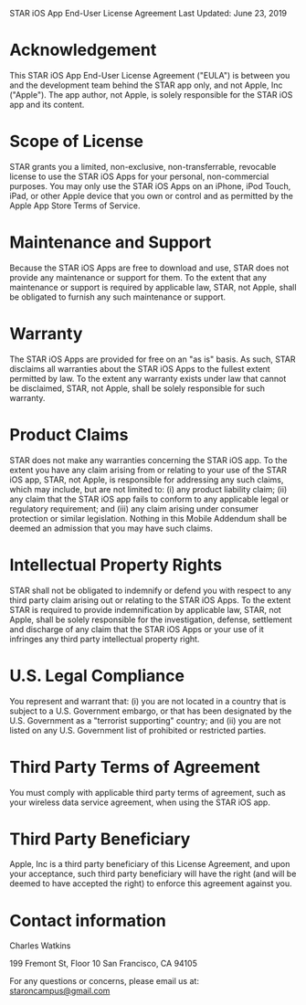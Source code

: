 STAR iOS App End-User License Agreement
Last Updated: June 23, 2019

Acknowledgement
================

This STAR iOS App End-User License Agreement ("EULA") is between you and the development team behind the STAR app only, and not Apple, Inc ("Apple").  The app author, not Apple, is solely responsible for the STAR iOS app and its content.

Scope of License
================

STAR grants you a limited, non-exclusive, non-transferrable, revocable license to use the STAR iOS Apps for your personal, non-commercial purposes. You may only use the STAR iOS Apps on an iPhone, iPod Touch, iPad, or other Apple device that you own or control and as permitted by the Apple App Store Terms of Service.

Maintenance and Support
================

Because the STAR iOS Apps are free to download and use, STAR does not provide any maintenance or support for them. To the extent that any maintenance or support is required by applicable law, STAR, not Apple, shall be obligated to furnish any such maintenance or support.

Warranty
================

The STAR iOS Apps are provided for free on an "as is" basis. As such, STAR disclaims all warranties about the STAR iOS Apps to the fullest extent permitted by law. To the extent any warranty exists under law that cannot be disclaimed, STAR, not Apple, shall be solely responsible for such warranty.

Product Claims
================

STAR does not make any warranties concerning the STAR iOS app. To the extent you have any claim arising from or relating to your use of the STAR iOS app, STAR, not Apple, is responsible for addressing any such claims, which may include, but are not limited to: 
(i) any product liability claim; 
(ii) any claim that the STAR iOS app fails to conform to any applicable legal or regulatory requirement; and 
(iii) any claim arising under consumer protection or similar legislation. Nothing in this Mobile Addendum shall be deemed an admission that you may have such claims.

Intellectual Property Rights
================

STAR shall not be obligated to indemnify or defend you with respect to any third party claim arising out or relating to the STAR iOS Apps. To the extent STAR is required to provide indemnification by applicable law, STAR, not Apple, shall be solely responsible for the investigation, defense, settlement and discharge of any claim that the STAR iOS Apps or your use of it infringes any third party intellectual property right.

U.S. Legal Compliance
================

You represent and warrant that:
(i) you are not located in a country that is subject to a U.S. Government embargo, or that has been designated by the U.S. Government as a "terrorist supporting" country; and 
(ii) you are not listed on any U.S. Government list of prohibited or restricted parties.


Third Party Terms of Agreement
================

You must comply with applicable third party terms of agreement, such as your wireless data service agreement, when using the STAR iOS app.

Third Party Beneficiary
================

Apple, Inc is a third party beneficiary of this License Agreement, and upon your acceptance, such third party beneficiary will have the right (and will be deemed to have accepted the right) to enforce this agreement against you.

Contact information
================

Charles Watkins

199 Fremont St, Floor 10
San Francisco, CA 94105

For any questions or concerns, please email us at:
staroncampus@gmail.com
